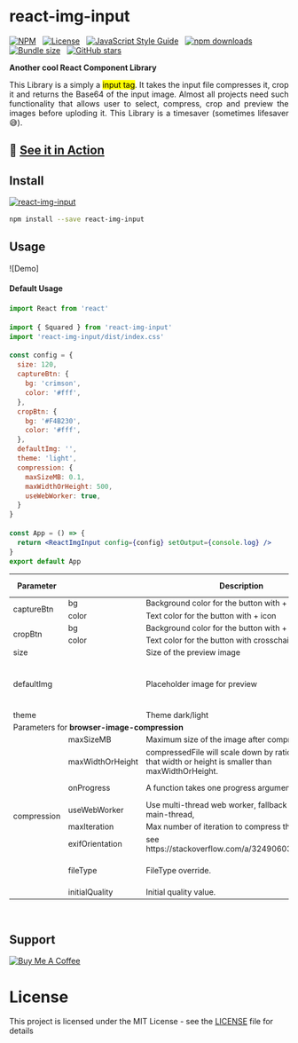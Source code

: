 # react-img-input

[![NPM](https://img.shields.io/npm/v/react-img-input.svg)](https://www.npmjs.com/package/react-img-input) &nbsp; [![License](https://img.shields.io/badge/license-MIT-orange.svg)](https://opensource.org/licenses/MIT) &nbsp; [![JavaScript Style Guide](https://img.shields.io/badge/code_style-standard-brightgreen.svg)](https://standardjs.com)  &nbsp; [![npm downloads](https://img.shields.io/npm/dt/react-img-input.svg?maxAge=2592000)](http://www.npmtrends.com/react-img-input) &nbsp; [![Bundle size](https://img.shields.io/bundlephobia/min/react-img-input.svg)](https://bundlephobia.com/result?p=react-img-input) &nbsp; [![GitHub stars](https://img.shields.io/github/stars/FSYED7X/react-img-input.svg?style=social&label=Star)](https://github.com/FSYED7X/react-img-input)


__Another cool React Component Library__ 

<p style='text-align:justify'>This Library is a simply a <mark>input tag</mark>. It takes the input file compresses it, crop it and returns the Base64 of the input image. Almost all projects need such functionality that allows user to select, compress, crop and preview the images before uploding it. This Library is a timesaver (sometimes lifesaver 😅).</p>

## 🚀 [See it in Action](https://react-img-input.netlify.app/)

<!-- #### Image Compress Crop Preview Input Component for React using, 
[`browser-image-compression`](https://www.npmjs.com/package/browser-image-compression) [`tinycrop`](https://www.npmjs.com/package/tinycrop) [`image-clipper`](https://www.npmjs.com/package/image-clipper) -->


## Install
[![react-img-input](https://nodei.co/npm/react-img-input.png)](https://npmjs.org/package/react-img-input)

```bash
npm install --save react-img-input
```

## Usage

![Demo]

#### Default Usage
```jsx
import React from 'react'

import { Squared } from 'react-img-input'
import 'react-img-input/dist/index.css'

const config = {
  size: 120,
  captureBtn: {
    bg: 'crimson',
    color: '#fff',
  },
  cropBtn: {
    bg: '#F4B230',
    color: '#fff',
  },
  defaultImg: '',
  theme: 'light',
  compression: {
    maxSizeMB: 0.1,
    maxWidthOrHeight: 500,
    useWebWorker: true,
  }
}

const App = () => {
  return <ReactImgInput config={config} setOutput={console.log} />
}
export default App

```

<table>
    <thead>
        <tr>
            <th>Parameter</th>
            <th></th>
            <th>Description</th>
            <th>Default Value</th>
            <th>Valid Values</th>
        </tr>
    </thead>
    <tbody>
        <tr>
            <td rowspan=2>captureBtn</td>
            <td>bg</td>
            <td>Background color for the button with + icon</td>
            <td>#3498DB</td>
            <td>Any color</td>
        </tr>
        <tr>
            <td>color</td>
            <td>Text color for the button with + icon</td>
            <td>#FFF</td>
            <td>Any color</td>
        </tr>
        <tr>
            <td rowspan=2>cropBtn</td>
            <td>bg</td>
            <td>Background color for the button with + icon</td>
            <td>#F4B230</td>
            <td>Any color</td>
        </tr>
        <tr>
            <td>color</td>
            <td>Text color for the button with crosschair icon</td>
            <td>#FFF</td>
            <td>Any color</td>
        </tr>
        <tr>
            <td>size</td>
            <td></td>
            <td>Size of the preview image</td>
            <td>150px</td>
            <td>All the units</td>
        </tr>
        <tr>
            <td>defaultImg</td>
            <td></td>
            <td>Placeholder image for preview</td>
            <td><img src='./defaultImg.png'/></td>
            <td>dataURL(base64), foreign link, Anything that goes within <br/>&lt;img `src=" "`&gt;</td>
        </tr>
        <tr>
            <td>theme</td>
            <td></td>
            <td>Theme dark/light</td>
            <td>light</td>
            <td>dark / light</td>
        </tr>
        <tr>
          <td colspan="5">Parameters for <b>browser-image-compression</b></td>
        </tr>
        <tr>
            <td rowspan="8">compression</td>
            <td>maxSizeMB</td>
            <td>Maximum size of the image after compression.</td>
            <td>0.1</td>
            <td>Number</td>
        </tr>
        <tr>
            <td>maxWidthOrHeight</td>
            <td>compressedFile will scale down by ratio to a point that width or height is smaller than maxWidthOrHeight.</td>
            <td>1000</td>
            <td>Number</td>
        </tr>
        <tr>
            <td>onProgress</td>
            <td>A function takes one progress argument.</td>
            <td></td>
            <td>percentage from 0 to 100</td>
        </tr>
        <tr>
            <td>useWebWorker</td>
            <td>Use multi-thread web worker, fallback to run in main-thread,</td>
            <td>true</td>
            <td>true / false</td>
        </tr>
        <tr>
            <td>maxIteration</td>
            <td>Max number of iteration to compress the image.</td>
            <td>10</td>
            <td>Number</td>
        </tr>
        <tr>
            <td>exifOrientation</td>
            <td>see https://stackoverflow.com/a/32490603/10395024.</td>
            <td></td>
            <td>Number</td>
        </tr>
        <tr>
            <td>fileType</td>
            <td>FileType override.</td>
            <td></td>
            <td>image/png, image/jpeg, image/jpg</td>
        </tr>
        <tr>
            <td>initialQuality</td>
            <td>Initial quality value.</td>
            <td>1</td>
            <td> between 0 and 1</td>
        </tr>
    </tbody>
</table>

<br/>

## Support

<a href="https://www.buymeacoffee.com/fsyed7x" target="_blank"><img src="https://cdn.buymeacoffee.com/buttons/v2/default-red.png" alt="Buy Me A Coffee" height=60 width=217 ></a>
<br/>
# License

This project is licensed under the MIT License - see the [LICENSE](https://github.com/FSYED7X/react-img-input/blob/master/LICENCE) file for details